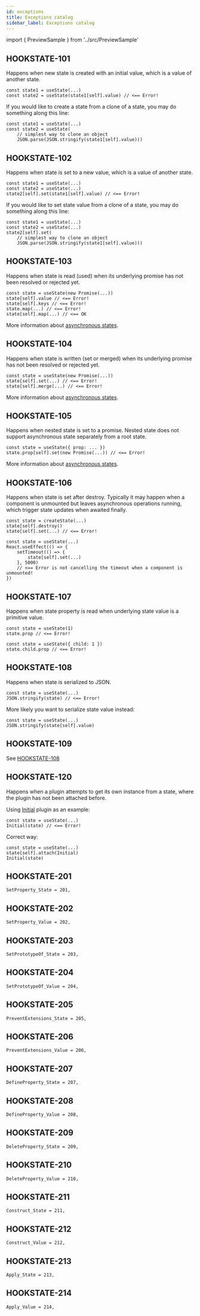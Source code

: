 ```yaml
---
id: exceptions
title: Exceptions catalog
sidebar_label: Exceptions catalog
---
```


import { PreviewSample } from '../src/PreviewSample'

## HOOKSTATE-101

Happens when new state is created with an initial value, which is a value of another state.

```tsx
const state1 = useState(...)
const state2 = useState(state1[self].value) // <== Error!
```

If you would like to create a state from a clone of a state, you may do something along this line:

```tsx
const state1 = useState(...)
const state2 = useState(
    // simplest way to clone an object
    JSON.parse(JSON.stringify(state1[self].value)))
```

## HOOKSTATE-102

Happens when state is set to a new value, which is a value of another state.

```tsx
const state1 = useState(...)
const state2 = useState(...)
state2[self].set(state1[self].value) // <== Error!
```

If you would like to set state value from a clone of a state, you may do something along this line:

```tsx
const state1 = useState(...)
const state2 = useState(...)
state2[self].set(
    // simplest way to clone an object
    JSON.parse(JSON.stringify(state1[self].value)))
```

## HOOKSTATE-103

Happens when state is read (used) when its underlying promise has not been resolved or rejected yet.

```tsx
const state = useState(new Promise(...))
state[self].value // <== Error!
state[self].keys // <== Error!
state.map(...) // <== Error!
state[self].map(...) // <== OK
```

More information about [asynchronous states](./asynchronous-state).

## HOOKSTATE-104

Happens when state is written (set or merged) when its underlying promise has not been resolved or rejected yet.

```tsx
const state = useState(new Promise(...))
state[self].set(...) // <== Error!
state[self].merge(...) // <== Error!
```

More information about [asynchronous states](./asynchronous-state).

## HOOKSTATE-105

Happens when nested state is set to a promise. Nested state does not support asynchronous state separately from a root state.

```tsx
const state = useState({ prop: ... })
state.prop[self].set(new Promise(...)) // <== Error!
```

More information about [asynchronous states](./asynchronous-state).

## HOOKSTATE-106

Happens when state is set after destroy. Typically it may happen when a component is unmounted but leaves asynchronous operations running, which trigger state updates when awaited finally.

```tsx
const state = createState(...)
state[self].destroy()
state[self].set(...) // <== Error!
```

```tsx
const state = useState(...)
React.useEffect(() => {
    setTimeout(() => {
        state[self].set(...)
    }, 5000)
    // <== Error is not cancelling the timeout when a component is unmounted!
})
```

## HOOKSTATE-107

Happens when state property is read when underlying state value is a primitive value.

```tsx
const state = useState(1)
state.prop // <== Error!

const state = useState({ child: 1 })
state.child.prop // <== Error!
```

## HOOKSTATE-108

Happens when state is serialized to JSON.

```tsx
const state = useState(...)
JSON.stringify(state) // <== Error!
```

More likely you want to serialize state value instead:

```tsx
const state = useState(...)
JSON.stringify(state[self].value)
```

## HOOKSTATE-109

See [HOOKSTATE-108](./HOOKSTATE-108)

## HOOKSTATE-120

Happens when a plugin attempts to get its own instance from a state, where the plugin has not been attached before.

Using [Initial](./extensions-initial) plugin as an example:

```tsx
const state = useState(...)
Initial(state) // <== Error!
```

Correct way:

```tsx
const state = useState(...)
state[self].attach(Initial)
Initial(state)
```

## HOOKSTATE-201
    SetProperty_State = 201,

## HOOKSTATE-202
    SetProperty_Value = 202,

## HOOKSTATE-203
    SetPrototypeOf_State = 203,

## HOOKSTATE-204
    SetPrototypeOf_Value = 204,

## HOOKSTATE-205
    PreventExtensions_State = 205,

## HOOKSTATE-206
    PreventExtensions_Value = 206,

## HOOKSTATE-207
    DefineProperty_State = 207,

## HOOKSTATE-208
    DefineProperty_Value = 208,

## HOOKSTATE-209
    DeleteProperty_State = 209,

## HOOKSTATE-210
    DeleteProperty_Value = 210,

## HOOKSTATE-211
    Construct_State = 211,

## HOOKSTATE-212
    Construct_Value = 212,

## HOOKSTATE-213
    Apply_State = 213,

## HOOKSTATE-214
    Apply_Value = 214,


